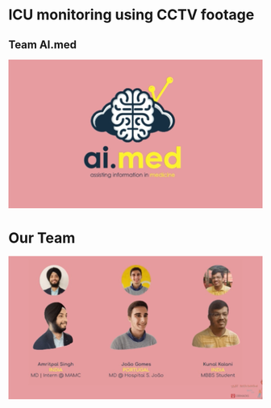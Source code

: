 
# ICU monitoring using CCTV footage



## Team AI.med
<img src="media/Screenshot from 2020-11-22 15-48-02.png" alt="Fetch Slide"/> 



# Our Team
<img src="media/Screenshot from 2020-11-22 15-48-58.png" alt="Fetch Slide"/> 

